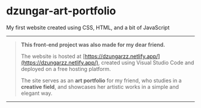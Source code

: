 # dzungar-art-portfolio
My first website created using CSS, HTML, and a bit of JavaScript



---

> **This front-end project was also made for my dear friend.**
>
> The website is hosted at [https://dzungarzz.netlify.app/](https://dzungarzz.netlify.app/), created using Visual Studio Code and deployed on a free hosting platform.
>
> The site serves as an **art portfolio** for my friend, who studies in a **creative field**, and showcases her artistic works in a simple and elegant way.

---

